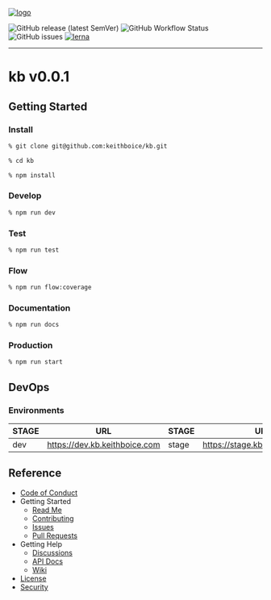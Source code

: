 [![logo](https://keithboice.github.io/.github/assets/logo.png)](https://raw.githubusercontent.com/keithboice/.github/docs/assets/logo.png)

![GitHub release (latest SemVer)](https://img.shields.io/github/v/release/keithboice/kb?sort=semver&style=for-the-badge)
![GitHub Workflow Status](https://img.shields.io/github/workflow/status/keithboice/kb/ci?style=for-the-badge)
![GitHub issues](https://img.shields.io/github/issues-raw/keithboice/kb?style=for-the-badge)
[![lerna](https://img.shields.io/badge/maintained%20with-lerna-cc00ff.svg?style=for-the-badge)](https://lerna.js.org/)

---

# kb v0.0.1

## Getting Started

### Install

```bash
% git clone git@github.com:keithboice/kb.git

% cd kb

% npm install
```

### Develop

```bash
% npm run dev
```

### Test

```bash
% npm run test
```

### Flow

```bash
% npm run flow:coverage
```

### Documentation

```bash
% npm run docs
```

### Production

```bash
% npm run start
```

## DevOps

### Environments

| STAGE | URL                           | STAGE | URL                             | STAGE | URL                           |
| ----- | ----------------------------- | ----- | ------------------------------- | ----- | ----------------------------- |
| dev   | https://dev.kb.keithboice.com | stage | https://stage.kb.keithboice.com | prod  | https://www.kb.keithboice.com |

## Reference

- [Code of Conduct](https://github.com/keithboice/kb/CODE_OF_CONDUCT.md)
- Getting Started
  - [Read Me](https://github.com/keithboice/kb/README.md)
  - [Contributing](https://github.com/keithboice/kb/CONTRIBUTING.md)
  - [Issues](https://github.com/keithboice/kb/issues)
  - [Pull Requests](https://github.com/keithboice/kb/pulls)
- Getting Help
  - [Discussions](https://github.com/keithboice/kb/discussions)
  - [API Docs](https://github.com/keithboice/kb/docs)
  - [Wiki](https://github.com/keithboice/kb/wiki)
- [License](https://github.com/keithboice/kb/LICENSE)
- [Security](https://github.com/keithboice/kb/SECURITY.md)
